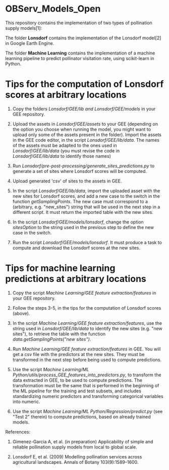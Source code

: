 # OBServ_Models_Open

This repository contains the implementation of two types of pollination supply models[1]:

The folder **Lonsdorf** contains the implementation of the Lonsdorf model[2] in Google Earth Engine.

The folder **Machine Learning** contains the implementation of a machine learning pipeline to predict pollinator visitation rate, using scikit-learn in Python.

# Tips for the computation of Lonsdorf scores at arbitrary locations
1. Copy the folders *Lonsdorf/GEE/lib and Lonsdorf/GEE/models* in your GEE repository.

2. Upload the assets in *Lonsdorf/GEE/assets* to your GEE (depending on the option you choose when running the model, you might want to upload only some of the assets present in the folder). Import the assets in the GEE code editor, in the script *Lonsdorf/GEE/lib/data*. The names of the assets must be adapted to the ones used in *Lonsdorf/GEE/lib/data* (you must revise the code in *Lonsdorf/GEE/lib/data* to identify those names)

3. Run *Lonsdorf/pre-post-processing/generate_sites_predictions.py* to generate a set of sites where Lonsdorf scores will be computed.

4. Upload generated 'csv' of sites to the assets in GEE.

5. In the script *Lonsdorf/GEE/lib/data*, import the uploaded asset with the new sites for Lonsdorf scores, and add a new case to the switch in the function *getSamplingPoints*. The new case must correspond to a (arbitrary, e.g. "new_sites") string that will be used in the next step in a different script. It must return the imported table with the new sites.

6. In the script *Lonsdorf/GEE/models/lonsdorf*, change the option *sitesOption* to the string used in the previous step to define the new case in the switch.

7. Run the script *Lonsdorf/GEE/models/lonsdorf*. It must produce a task to compute and download the Lonsdorf scores at the new sites.

# Tips for machine learning predictions at arbitrary locations
1. Copy the script *Machine Learning/GEE feature extraction/features* in your GEE repository.

2. Follow the steps 3-5, in the tips for the computation of Lonsdorf scores (above).

3. In the script *Machine Learning/GEE feature extraction/features*, use the string used in *Lonsdorf/GEE/lib/data* to identify the new sites (e.g. "new sites"), to retrieve the table with the function *data.getSamplingPoints("new sites")*. 

4. Run *Machine Learning/GEE feature extraction/features* in GEE. You will get a csv file with the predictors at the new sites. They must be transformed in the next step before being used to compute predictions.

5. Use the script *Machine Learning/ML Python/utils/process_GEE_features_into_predictors.py*, to transform the data extracted in GEE, to be used to compute predictions. The transformation must be the same that is performed in the beginning of the ML pipeline for the training and test subsets, and includes standardizing numeric predictors and transforming categorical variables into numeric.

6. Use the script *Machine Learning/ML Python/Regression/predict.py* (see "Test 2" therein) to compute predictions, based on already trained models. 

References:

1) Gimenez-Garcia A, et al. (in preparation) Applicability of simple and reliable pollination supply models from local to global scale.

2) Lonsdorf E, et al. (2009) Modelling pollination services across agricultural landscapes. Annals of Botany 103(9):1589–1600.

